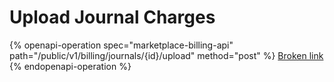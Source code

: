 # Upload Journal Charges

{% openapi-operation spec="marketplace-billing-api" path="/public/v1/billing/journals/{id}/upload" method="post" %}
[Broken link](broken-reference)
{% endopenapi-operation %}
